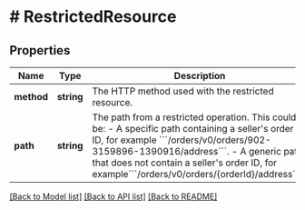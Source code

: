 # # RestrictedResource

## Properties

Name | Type | Description | Notes
------------ | ------------- | ------------- | -------------
**method** | **string** | The HTTP method used with the restricted resource. |
**path** | **string** | The path from a restricted operation. This could be:  - A specific path containing a seller&#39;s order ID, for example &#x60;&#x60;&#x60;/orders/v0/orders/902-3159896-1390916/address&#x60;&#x60;&#x60;.  - A generic path that does not contain a seller&#39;s order ID, for example&#x60;&#x60;&#x60;/orders/v0/orders/{orderId}/address&#x60;&#x60;&#x60;). |

[[Back to Model list]](../../README.md#models) [[Back to API list]](../../README.md#endpoints) [[Back to README]](../../README.md)
